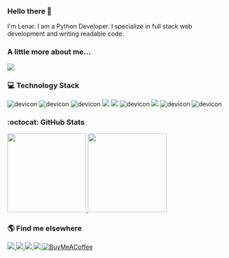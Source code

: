 ### Hello there 👋

<!-- About me -->
<p>
	I'm Lenar. I am a Python Developer. I specialize in full stack web development and writing readable code.
</p>


###   A little more about me...  

<!-- Heisencat -->
<!-- <div>
	<img align='right' src="https://octodex.github.com/images/heisencat.png" width="250px">
</div> -->


<!-- Spotify -->
<div>
	<a href="#"><img src="https://spotify-recently-played-readme.vercel.app/api?user=lyc5820s2tgyaacnm646qlk8h"></a>
</div>


<!-- Technologies I know -->
### 💻 Technology Stack

<div>
	<img src="https://img.shields.io/badge/HTML-239120?style=for-the-badge&logo=html5&logoColor=white" alt="devicon" />
	<img src="https://img.shields.io/badge/CSS-239120?&style=for-the-badge&logo=css3&logoColor=white" alt="devicon" />
	<img src="https://img.shields.io/badge/Bootstrap-563D7C?style=for-the-badge&logo=bootstrap&logoColor=white" alt="devicon" />	
	<img src="https://img.shields.io/badge/Python-3776AB?style=for-the-badge&logo=python&logoColor=white" />
	<img src="https://img.shields.io/badge/Flask-000000?style=for-the-badge&logo=flask&logoColor=white" />
<!-- 	<img src="https://img.shields.io/badge/Django-092E20?style=for-the-badge&logo=django&logoColor=white" alt="devicon" /> -->
	<img src="https://img.shields.io/badge/Git-F05032?style=for-the-badge&logo=git&logoColor=white" alt="devicon" />
	<img src="https://img.shields.io/badge/Docker-2CA5E0?style=for-the-badge&logo=docker&logoColor=white" />
	<img src="https://img.shields.io/badge/PostgreSQL-316192?style=for-the-badge&logo=postgresql&logoColor=white" alt="devicon" />
<!-- 	<img src="https://img.shields.io/badge/Linux-FCC624?style=for-the-badge&logo=linux&logoColor=black" alt="devicon" /> -->
<!-- 	<img src="https://img.shields.io/badge/Jupyter-F37626.svg?&style=for-the-badge&logo=Jupyter&logoColor=white" alt="devicon" /> -->
	<img src="https://img.shields.io/badge/pycharm-143?style=for-the-badge&logo=pycharm&logoColor=black&color=black&labelColor=green" alt="devicon" />
</div>


<!-- ### 📕 Latest Blog Posts

- [👨‍💻 61. #The Self-Taught Programmer. The Definitive Gude to Programming Professionally. Cory Althoff.](https://lenar-blog.herokuapp.com/post/9)
- [🥚 The Zen of Python. Easter egg.](https://lenar-blog.herokuapp.com/post/8)
- [🐍 100 Days of Python The Complete Python Pro Bootcamp for 2021](https://lenar-blog.herokuapp.com/post/5)
- [🏃‍♂️ 60. Atomic Habits. James Clear. Atomic Habits: An Easy & Proven Way to Build Good Habits & Break Bad Ones.](https://lenar-blog.herokuapp.com/post/7)

➡️ [more blog posts...](https://lenar-blog.herokuapp.com) -->


<!-- GitHub stats -->
### :octocat: GitHub Stats

<div>
  	<a href="https://github.com/lenargasimov">
    	    <img height="180em" src="https://github-readme-stats.vercel.app/api?username=lenargasimov&show_icons=true&include_all_commits=true&count_private=true&theme=dark&bg_color=212121"/>
    	    <img height="180em" src="https://github-readme-stats.vercel.app/api/top-langs/?username=lenargasimov&layout=compact&langs_count=16&theme=dark&bg_color=212121"/>
   	</a>
</div>


<!-- Navbar links -->
### 🌎 Find me elsewhere 

<div>
	<a href="https://lenargasimov.dev" target="_blank">
	    <img src="https://img.shields.io/badge/Website/Blog-black?&style=for-the-badge&logo=website&logoColor=white" />
	</a>
	<a href="https://twitter.com/lenargasimov" target="_blank">
	    <img src="https://img.shields.io/badge/Twitter-1DA1F2?style=for-the-badge&logo=twitter&logoColor=white">
	</a>
	<a href="https://www.linkedin.com/in/lenargasimov/" target="_blank">
	    <img src="https://img.shields.io/badge/linkedin-%230077B5.svg?&style=for-the-badge&logo=linkedin&logoColor=white" />
	</a>
	<a href="mailto:lenargasimov@yahoo.com" target="_blank">
	    <img src="https://img.shields.io/badge/Yahoo-720e9e?style=for-the-badge&logo=yahoo&logoColor=white" />        
	</a>
	<a href="https://www.buymeacoffee.com/lenargasimov" target="_blank">
	    <img alt="BuyMeACoffee" src="https://img.shields.io/badge/Buy%20Me%20a%20Coffee-ffdd00?style=for-the-badge&logo=buy-me-a-coffee&logoColor=black" />
	</a>
</div>

